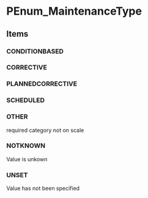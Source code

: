 # PEnum_MaintenanceType

## Items

### CONDITIONBASED


### CORRECTIVE


### PLANNEDCORRECTIVE


### SCHEDULED


### OTHER
required category not on scale

### NOTKNOWN
Value is unkown

### UNSET
Value has not been specified
